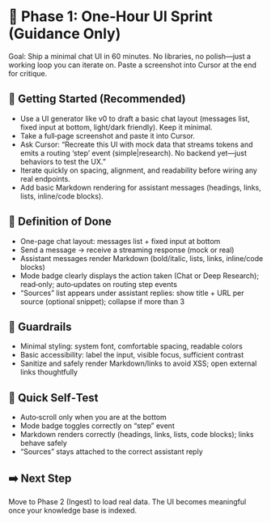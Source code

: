 # 🎨 Phase 1: One‑Hour UI Sprint (Guidance Only)

Goal: Ship a minimal chat UI in 60 minutes. No libraries, no polish—just a working loop you can iterate on. Paste a screenshot into Cursor at the end for critique.

## 🚀 Getting Started (Recommended)
- Use a UI generator like v0 to draft a basic chat layout (messages list, fixed input at bottom, light/dark friendly). Keep it minimal.
- Take a full‑page screenshot and paste it into Cursor.
- Ask Cursor: “Recreate this UI with mock data that streams tokens and emits a routing ‘step’ event (simple|research). No backend yet—just behaviors to test the UX.”
- Iterate quickly on spacing, alignment, and readability before wiring any real endpoints.
- Add basic Markdown rendering for assistant messages (headings, links, lists, inline/code blocks).

## 🎯 Definition of Done
- One-page chat layout: messages list + fixed input at bottom
- Send a message → receive a streaming response (mock or real)
- Assistant messages render Markdown (bold/italic, lists, links, inline/code blocks)
- Mode badge clearly displays the action taken (Chat or Deep Research); read‑only; auto‑updates on routing step events
- “Sources” list appears under assistant replies: show title + URL per source (optional snippet); collapse if more than 3

## 🧭 Guardrails
- Minimal styling: system font, comfortable spacing, readable colors
- Basic accessibility: label the input, visible focus, sufficient contrast
- Sanitize and safely render Markdown/links to avoid XSS; open external links thoughtfully

## 🧪 Quick Self‑Test
- Auto‑scroll only when you are at the bottom
- Mode badge toggles correctly on “step” event
- Markdown renders correctly (headings, links, lists, code blocks); links behave safely
- “Sources” stays attached to the correct assistant reply

## ➡️ Next Step
Move to Phase 2 (Ingest) to load real data. The UI becomes meaningful once your knowledge base is indexed.

